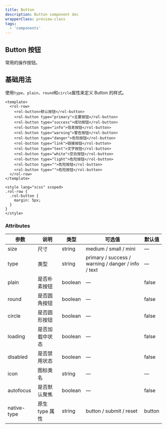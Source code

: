 ```yaml
---
title: Button
description: Button component doc
wrapperClass: preview-class
tags:
  - 'components'
---
```


## Button 按钮

常用的操作按钮。

## 基础用法

使用`type`、`plain`、`round`和`circle`属性来定义 Button 的样式。

```vue demo
<template>
  <rol-row>
    <rol-button>默认按钮</rol-button>
    <rol-button type="primary">主要按钮</rol-button>
    <rol-button type="success">成功按钮</rol-button>
    <rol-button type="info">信息按钮</rol-button>
    <rol-button type="warning">警告按钮</rol-button>
    <rol-button type="danger">危险按钮</rol-button>
    <rol-button type="link">链接按钮</rol-button>
    <rol-button type="text">文字按钮</rol-button>
    <rol-button type="white">空白按钮</rol-button>
    <rol-button type="light">危险按钮</rol-button>
    <rol-button type="">危险按钮</rol-button>
    <rol-button type="">危险按钮</rol-button>
  </rol-row>
</template>

<style lang="scss" scoped>
.rol-row {
  .rol-button {
    margin: 5px;
  }
}
</style>
```

### Attributes

| 参数        | 说明           | 类型    | 可选值                                             | 默认值 |
| ----------- | -------------- | ------- | -------------------------------------------------- | ------ |
| size        | 尺寸           | string  | medium / small / mini                              | —      |
| type        | 类型           | string  | primary / success / warning / danger / info / text | —      |
| plain       | 是否朴素按钮   | boolean | —                                                  | false  |
| round       | 是否圆角按钮   | boolean | —                                                  | false  |
| circle      | 是否圆形按钮   | boolean | —                                                  | false  |
| loading     | 是否加载中状态 | boolean | —                                                  | false  |
| disabled    | 是否禁用状态   | boolean | —                                                  | false  |
| icon        | 图标类名       | string  | —                                                  | —      |
| autofocus   | 是否默认聚焦   | boolean | —                                                  | false  |
| native-type | 原生 type 属性 | string  | button / submit / reset                            | button |
